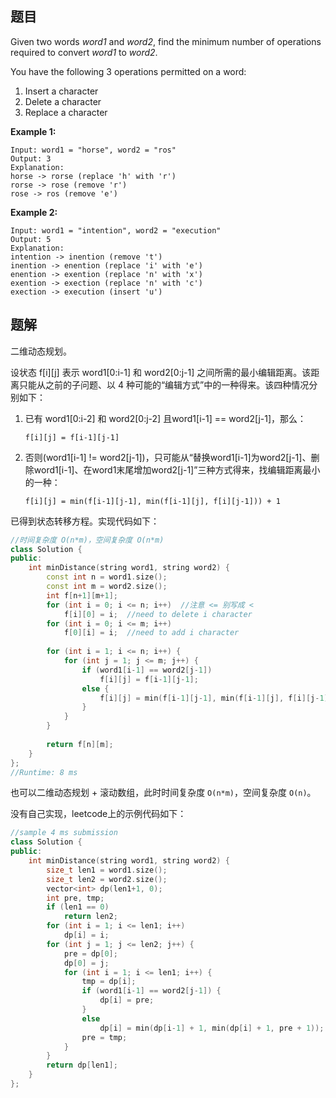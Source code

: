 ## 题目

Given two words *word1* and *word2*, find the minimum number of operations required to convert *word1* to *word2*.

You have the following 3 operations permitted on a word:

1. Insert a character
2. Delete a character
3. Replace a character

**Example 1:**

```
Input: word1 = "horse", word2 = "ros"
Output: 3
Explanation: 
horse -> rorse (replace 'h' with 'r')
rorse -> rose (remove 'r')
rose -> ros (remove 'e')
```

**Example 2:**

```
Input: word1 = "intention", word2 = "execution"
Output: 5
Explanation: 
intention -> inention (remove 't')
inention -> enention (replace 'i' with 'e')
enention -> exention (replace 'n' with 'x')
exention -> exection (replace 'n' with 'c')
exection -> execution (insert 'u')
```



## 题解

二维动态规划。

设状态 f[i]\[j] 表示 word1[0:i-1] 和 word2[0:j-1] 之间所需的最小编辑距离。该距离只能从之前的子问题、以 4 种可能的“编辑方式”中的一种得来。该四种情况分别如下：

1. 已有  word1[0:i-2] 和 word2[0:j-2] 且word1[i-1] == word2[j-1]，那么：

   `f[i][j] = f[i-1][j-1]`

2. 否则(word1[i-1] != word2[j-1])，只可能从“替换word1[i-1]为word2[j-1]、删除word1[i-1]、在word1末尾增加word2[j-1]”三种方式得来，找编辑距离最小的一种：

   `f[i][j] = min(f[i-1][j-1], min(f[i-1][j], f[i][j-1])) + 1`

已得到状态转移方程。实现代码如下：

```cpp
//时间复杂度 O(n*m)，空间复杂度 O(n*m)
class Solution {
public:
    int minDistance(string word1, string word2) {
        const int n = word1.size();
        const int m = word2.size();
        int f[n+1][m+1];
        for (int i = 0; i <= n; i++)  //注意 <= 别写成 < 
            f[i][0] = i;  //need to delete i character
        for (int i = 0; i <= m; i++) 
            f[0][i] = i;  //need to add i character
        
        for (int i = 1; i <= n; i++) {
            for (int j = 1; j <= m; j++) {
                if (word1[i-1] == word2[j-1])
                    f[i][j] = f[i-1][j-1];
                else {
                    f[i][j] = min(f[i-1][j-1], min(f[i-1][j], f[i][j-1])) + 1;
                }
            }
        }
        
        return f[n][m];
    }
};
//Runtime: 8 ms
```

也可以二维动态规划 + 滚动数组，此时时间复杂度 `O(n*m)`，空间复杂度 `O(n)`。

没有自己实现，leetcode上的示例代码如下：

```cpp
//sample 4 ms submission
class Solution {
public:
    int minDistance(string word1, string word2) {
        size_t len1 = word1.size();
        size_t len2 = word2.size();
        vector<int> dp(len1+1, 0);
        int pre, tmp;
        if (len1 == 0)
            return len2;
        for (int i = 1; i <= len1; i++)
            dp[i] = i;
        for (int j = 1; j <= len2; j++) {
            pre = dp[0];
            dp[0] = j;
            for (int i = 1; i <= len1; i++) {
                tmp = dp[i];
                if (word1[i-1] == word2[j-1]) {
                    dp[i] = pre;
                }
                else
                    dp[i] = min(dp[i-1] + 1, min(dp[i] + 1, pre + 1));
                pre = tmp;
            }
        }
        return dp[len1];
    }
};
```
